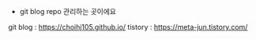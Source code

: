 + git blog repo 관리하는 곳이에요

git blog : https://choihj105.github.io/
tistory : https://meta-jun.tistory.com/
